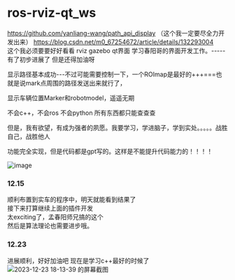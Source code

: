 # ros-rviz-qt_ws


https://github.com/yanliang-wang/path_api_display
（这个我一定要尽全力开发出来）
https://blog.csdn.net/m0_67254672/article/details/132293004  
这个我必须要要好好看看
rviz gazebo qt界面  学习春阳哥的界面开发工作。-----有了初步进展了
但是还得加油呀

显示路径基本成功---不过可能需要控制一下，一个ROImap是最好的+++===也就是说mark点周围的路径发送出来就行了，  

显示车辆位置Marker和robotmodel，遥遥无期  
 
不会c++，不会ros 不会python  所有东西都只能查查查  

但是，我有欲望，有成为强者的夙愿。我要学习，学进脑子，学到实处。。。。。战胜自己，战胜他人  

功能完全实现，但是代码都是gpt写的。这样是不能提升代码能力的！！！！  

![image](https://github.com/chan-yuu/ros-rviz-qt_ws/assets/129357834/83050811-929d-4768-8c5a-54f960fbb483)


### 12.15
顺利布置到实车的程序中，明天就能看到结果了  
接下来打算继续上面的插件开发  
太exciting了，孟春阳师兄搞的这个  
然后是算法理论也需要进步哦。


### 12.23
进展顺利，好好加油吧
现在是学习c++最好的时候了
![2023-12-23 18-13-39 的屏幕截图](https://github.com/chan-yuu/ros-rviz-qt_ws/assets/129357834/c1dcaf86-52d0-43c7-938a-cdff8e5e10f2)
